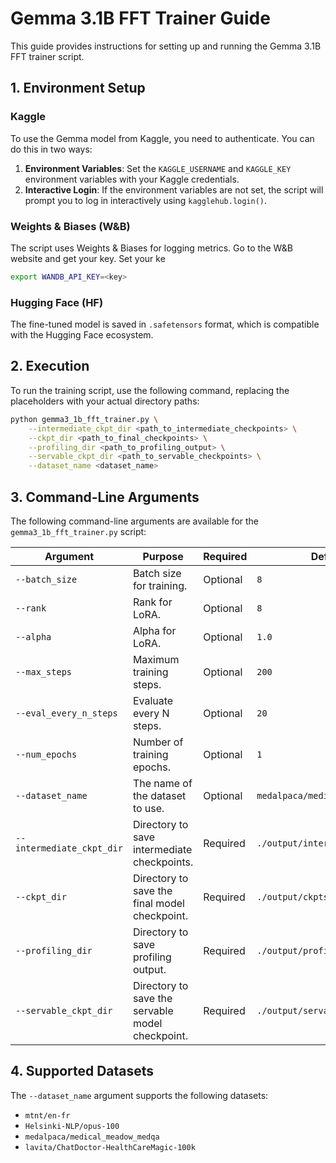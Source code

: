 # Gemma 3.1B FFT Trainer Guide

This guide provides instructions for setting up and running the Gemma 3.1B FFT trainer script.

## 1. Environment Setup

### Kaggle

To use the Gemma model from Kaggle, you need to authenticate. You can do this in two ways:

1.  **Environment Variables**: Set the `KAGGLE_USERNAME` and `KAGGLE_KEY` environment variables with your Kaggle credentials.
2.  **Interactive Login**: If the environment variables are not set, the script will prompt you to log in interactively using `kagglehub.login()`.

### Weights & Biases (W&B)

The script uses Weights & Biases for logging metrics. Go to the W&B website and get your key. Set your ke
```bash
export WANDB_API_KEY=<key>
```

### Hugging Face (HF)

The fine-tuned model is saved in `.safetensors` format, which is compatible with the Hugging Face ecosystem.

## 2. Execution

To run the training script, use the following command, replacing the placeholders with your actual directory paths:

```bash
python gemma3_1b_fft_trainer.py \
    --intermediate_ckpt_dir <path_to_intermediate_checkpoints> \
    --ckpt_dir <path_to_final_checkpoints> \
    --profiling_dir <path_to_profiling_output> \
    --servable_ckpt_dir <path_to_servable_checkpoints> \
    --dataset_name <dataset_name>
```

## 3. Command-Line Arguments

The following command-line arguments are available for the `gemma3_1b_fft_trainer.py` script:

| Argument                  | Purpose                                                 | Required | Default Value                        |
| ------------------------- | ------------------------------------------------------- | -------- | ------------------------------------ |
| `--batch_size`            | Batch size for training.                                | Optional | `8`                                  |
| `--rank`                  | Rank for LoRA.                                          | Optional | `8`                                  |
| `--alpha`                 | Alpha for LoRA.                                         | Optional | `1.0`                                |
| `--max_steps`             | Maximum training steps.                                 | Optional | `200`                                |
| `--eval_every_n_steps`    | Evaluate every N steps.                                 | Optional | `20`                                 |
| `--num_epochs`            | Number of training epochs.                              | Optional | `1`                                  |
| `--dataset_name`          | The name of the dataset to use.                         | Optional | `medalpaca/medical_meadow_medqa`     |
| `--intermediate_ckpt_dir` | Directory to save intermediate checkpoints.             | Required | `./output/intermediate_ckpt/fft/v3/` |
| `--ckpt_dir`              | Directory to save the final model checkpoint.           | Required | `./output/ckpts/medical/fft/v3/`     |
| `--profiling_dir`         | Directory to save profiling output.                     | Required | `./output/profiling/`                |
| `--servable_ckpt_dir`     | Directory to save the servable model checkpoint.        | Required | `./output/servable_ckpt/fft/v1/`     |

## 4. Supported Datasets

The `--dataset_name` argument supports the following datasets:

*   `mtnt/en-fr`
*   `Helsinki-NLP/opus-100`
*   `medalpaca/medical_meadow_medqa`
*   `lavita/ChatDoctor-HealthCareMagic-100k`